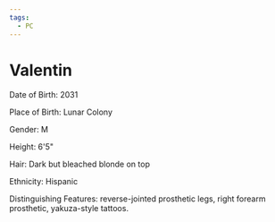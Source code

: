 ```yaml
---
tags:
  - PC
---
```


# Valentin

Date of Birth: 2031

Place of Birth: Lunar Colony

Gender: M

Height: 6'5"

Hair: Dark but bleached blonde on top

Ethnicity: Hispanic

Distinguishing Features: reverse-jointed prosthetic legs, right forearm prosthetic, yakuza-style tattoos.
